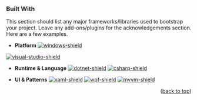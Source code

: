 <a name="readme-top"></a>

### Built With

This section should list any major frameworks/libraries used to bootstrap your project. Leave any add-ons/plugins for the acknowledgements section. Here are a few examples.
- **Platform**
  [![windows-shield]][windows-link]

[![visual-studio-shield]][visual-studio-link]
- **Runtime & Language**
  [![dotnet-shield]][dotnet-link]
  [![csharp-shield]][csharp-link]

- **UI & Patterns**
  [![xaml-shield]][xaml-link]
  [![wpf-shield]][wpf-link]
  [![mvvm-shield]][mvvm-link]

<p align="right">(<a href="#readme-top">back to top</a>)</p>

<!-- MARKDOWN LINKS & IMAGES -->
<!-- https://www.markdownguide.org/basic-syntax/#reference-style-links -->

[product-screenshot]: images/screenshot.png
[dotnet-shield]: https://img.shields.io/badge/.NET%209-512BD4?style=for-the-badge&logo=dotnet&logoColor=white
[made-with-love-shield]: https://img.shields.io/badge/Made%20with-%E2%9D%A4-red?style=for-the-badge
[contributions-welcome-shield]: https://img.shields.io/badge/Contributions-Welcome-brightgreen?style=for-the-badge
[windows-shield]: https://img.shields.io/badge/Windows-0078D6?style=for-the-badge&logo=windows&logoColor=white
[visual-studio-shield]: https://img.shields.io/badge/Visual%20Studio%20-5C2D91?style=for-the-badge&logo=visualstudio&logoColor=white
[wpf-shield]: https://img.shields.io/badge/WPF-6A5ACD?style=for-the-badge&logo=windows&logoColor=white
[xaml-shield]: https://img.shields.io/badge/XAML-0C54C2?style=for-the-badge&logo=xaml&logoColor=white
[csharp-shield]: https://img.shields.io/badge/C%23-239120?style=for-the-badge&logo=csharp&logoColor=white
[mvvm-shield]: https://img.shields.io/badge/MVVM-FF6F00?style=for-the-badge
[repo-status-shield]: https://img.shields.io/badge/Status-Active-success?style=for-the-badge

[dotnet-link]: https://dotnet.microsoft.com/
[windows-link]: https://support.microsoft.com/en-us/welcometowindows
[visual-studio-link]: https://visualstudio.microsoft.com/
[wpf-link]: https://learn.microsoft.com/en-us/dotnet/desktop/wpf/
[xaml-link]: https://learn.microsoft.com/en-us/dotnet/desktop/wpf/xaml/
[csharp-link]: https://dotnet.microsoft.com/en-us/languages/csharp
[mvvm-link]: https://learn.microsoft.com/de-de/dotnet/architecture/maui/mvvm
